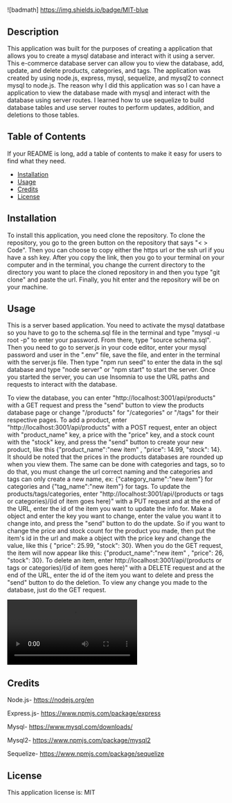 # <E-Commerce-Challenge>

![badmath] https://img.shields.io/badge/MIT-blue

## Description

This application was built for the purposes of creating a application that allows you to create a mysql database and interact with it using a server. This e-commerce database server can allow you to view the database, add, update, and delete products, categories, and tags. The application was created by using node.js, express, mysql, sequelize, and mysql2 to connect mysql to node.js. The reason why I did this application was so I can have a application to view the database made with mysql and interact with the database using server routes. I learned how to use sequelize to build database tables and use server routes to perform updates, addition, and deletions to those tables.

## Table of Contents

If your README is long, add a table of contents to make it easy for users to find what they need.

- [Installation](#installation)
- [Usage](#usage)
- [Credits](#credits)
- [License](#license)

## Installation

To install this application, you need clone the repository. To clone the repository, you go to the green button on the repository that says "< > Code". Then you can choose to copy either the https url or the ssh url if you have a ssh key. After you copy the link, then you go to your terminal on your computer and in the terminal, you change the current directory to the directory you want to place the cloned repository in and then you type "git clone" and paste the url. Finally, you hit enter and the repository will be on your machine.

## Usage

This is a server based application. You need to activate the mysql datatbase so you have to go to the schema.sql file in the terminal and type "mysql -u root -p" to enter your password. From there, type "source schema.sql". Then you need to go to server.js in your code editor, enter your mysql password and user in the ".env" file, save the file, and enter in the terminal with the server.js file. Then type "npm run seed" to enter the data in the sql database and type "node server" or "npm start" to start the server. Once you started the server, you can use Insomnia to use the URL paths and requests to interact with the database.

To view the database, you can enter "http://localhost:3001/api/products" with a GET request and press the "send" button to view the products database page or change "/products" for "/categories" or "/tags" for their respective pages. To add a product, enter "http://localhost:3001/api/products" with a POST request, enter an object with "product_name" key, a price with the "price" key, and a stock count with the "stock" key, and press the "send" button to create your new product, like this {"product_name":"new item" , "price": 14.99, "stock": 14}. It should be noted that the prices in the products databases are rounded up when you view them. The same can be done with categories and tags, so to do that, you must change the url correct naming and the categories and tags can only create a new name, ex: {"category_name":"new item"} for categories and {"tag_name":"new item"} for tags. To update the products/tags/categories, enter "http://localhost:3001/api/(products or tags or categories)/(id of item goes here)" with a PUT request and at the end of the URL, enter the id of the item you want to update the info for. Make a object and enter the key you want to change, enter the value you want it to change into, and press the "send" button to do the update. So if you want to change the price and stock count for the product you made, then put the item's id in the url and make a object with the price key and change the value, like this { "price": 25.99, "stock": 30}. When you do the GET request, the item will now appear like this: {"product_name":"new item" , "price": 26, "stock": 30}. To delete an item, enter http://localhost:3001/api/(products or tags or categories)/(id of item goes here)" with a DELETE request and at the end of the URL, enter the id of the item you want to delete and press the "send" button to do the deletion. To view any change you made to the database, just do the GET request.

![Tutorial Video](../e-commerce.mp4)

## Credits

Node.js- https://nodejs.org/en

Express.js- https://www.npmjs.com/package/express

Mysql- https://www.mysql.com/downloads/

Mysql2- https://www.npmjs.com/package/mysql2

Sequelize- https://www.npmjs.com/package/sequelize

## License

This application license is: MIT
